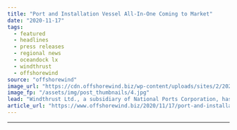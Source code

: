 ```yaml
---
title: "Port and Installation Vessel All-In-One Coming to Market"
date: "2020-11-17"
tags: 
  - featured
  - headlines
  - press releases
  - regional news
  - oceandock lx
  - windthrust
  - offshorewind
source: "offshorewind"
image_url: "https://cdn.offshorewind.biz/wp-content/uploads/sites/2/2020/11/17130402/Port-and-Installation-Vessel-All-In-One-Coming-to-Market.jpg"
image_fp: "/assets/img/post_thumbnails/4.jpg"
lead: "Windthrust Ltd., a subsidiary of National Ports Corporation, has revealed plans for a combined"
article_url: "https://www.offshorewind.biz/2020/11/17/port-and-installation-vessel-all-in-one-coming-to-market/"
---
```


---
